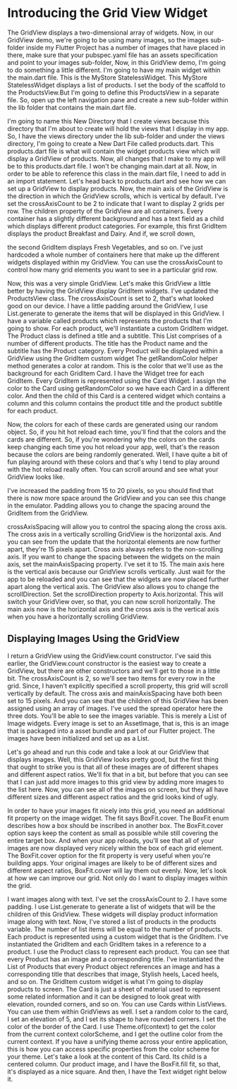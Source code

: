 # Introducing the Grid View Widget

The GridView displays a two-dimensional array of widgets. Now, in our GridView demo, we're going to be using many images, so the images sub-folder inside my Flutter Project has a number of images that have placed in there, make sure that your pubspec.yaml file has an assets specification and point to your images sub-folder, Now, in this GridView demo, I'm going to do something a little different. I'm going to have my main widget within the main.dart file. This is the MyStore StatelessWidget. This MyStore StatelessWidget displays a list of products. I set the body of the scaffold to the ProductsView.But I'm going to define this ProductsView in a separate file. So, open up the left navigation pane and create a new sub-folder within the lib folder that contains the main.dart file.

I'm going to name this New Directory that I create views because this directory that I'm about to create will hold the views that I display in my app. So, I have the views directory under the lib sub-folder and under the views directory, I'm going to create a New Dart File called products.dart. This products.dart file is what will contain the widget products view which will display a GridView of products. Now, all changes that I make to my app will be to this products.dart file. I won't be changing main.dart at all. Now, in order to be able to reference this class in the main.dart file, I need to add in an import statement. Let's head back to products.dart and see how we can set up a GridView to display products. Now, the main axis of the GridView is the direction in which the GridView scrolls, which is vertical by default. I've set the crossAxisCount to be 2 to indicate that I want to display 2 grids per row. The children property of the GridView are all containers. Every container has a slightly different background and has a text field as a child which displays different product categories. For example, this first GridItem displays the product Breakfast and Dairy. And if, we scroll down,

the second GridItem displays Fresh Vegetables, and so on. I've just hardcoded a whole number of containers here that make up the different widgets displayed within my GridView. You can use the crossAxisCount to control how many grid elements you want to see in a particular grid row. 

Now, this was a very simple GridView. Let's make this GridView a little better by having the GridView display GridItem widgets.
I've updated the ProductsView class. The crossAxisCount is set to 2, that's what looked good on our device. I have a little padding around the GridView, I use List.generate to generate the items that will be displayed in this GridView. I have a variable called products which represents the products that I'm going to show. For each product, we'll instantiate a custom GridItem widget. The Product class is defined  a title and a subtitle. This List comprises of a number of different products. The title has the Product name and the subtitle has the Product category. Every Product will be displayed within a GridView using the GridItem custom widget The getRandomColor helper method generates a color at random. This is the color that we'll use as the background for each GridItem Card. I have the Widget tree for each GridItem. Every GridItem is represented using the Card Widget. I assign the color to the Card using getRandomColor so we have each Card in a different color. And then the child of this Card is a centered widget which contains a column and this column contains the product title and the product subtitle for each product.


Now, the colors for each of these cards are generated using our random object. So, if you hit hot reload each time, you'll find that the colors and the cards are different. So, if you're wondering why the colors on the cards keep changing each time you hot reload your app, well, that's the reason because the colors are being randomly generated. Well, I have quite a bit of fun playing around with these colors and that's why I tend to play around with the hot reload really often. You can scroll around and see what your GridView looks like.

I've increased the padding from 15 to 20 pixels, so you should find that there is now more space around the GridView and you can see this change in the emulator. Padding allows you to change the spacing around the GridItem from the GridView.

crossAxisSpacing will allow you to control the spacing along the cross axis. The cross axis in a vertically scrolling GridView is the horizontal axis. And you can see from the update that the horizontal elements are now further apart, they're 15 pixels apart. Cross axis always refers to the non-scrolling axis. If you want to change the spacing between the widgets on the main axis, set the mainAxisSpacing property. I've set it to 15. The main axis here is the vertical axis because our GridView scrolls vertically. Just wait for the app to be reloaded and you can see that the widgets are now placed further apart along the vertical axis. The GridView also allows you to change the scrollDirection. Set the scrollDirection property to Axis.horizontal. This will switch your GridView over, so that, you can now scroll horizontally. The main axis now is the horizontal axis and the cross axis is the vertical axis when you have a horizontally scrolling GridView.

## Displaying Images Using the GridView

I return a GridView using the GridView.count constructor. I've said this earlier, the GridView.count constructor is the easiest way to create a GridView, but there are other constructors and we'll get to those in a little bit. The crossAxisCount is 2, so we'll see two items for every row in the grid. Since, I haven't explicitly specified a scroll property, this grid will scroll vertically by default. The cross axis and mainAxisSpacing have both been set to 15 pixels. And you can see that the children of this GridView has been assigned using an array of images. I've used the spread operator here the three dots. You'll be able to see the images variable. This is merely a List of Image widgets. Every image is set to an AssetImage, that is, this is an image that is packaged into a asset bundle and part of our Flutter project. The images have been initialized and set up as a List.

Let's go ahead and run this code and take a look at our GridView that displays images. Well, this GridView looks pretty good, but the first thing that ought to strike you is that all of these images are of different shapes and different aspect ratios. We'll fix that in a bit, but before that you can see that I can just add more images to this grid view by adding more images to the list here. Now, you can see all of the images on screen, but they all have different sizes and different aspect ratios and the grid looks kind of ugly.

In order to have your images fit nicely into this grid, you need an additional fit property on the image widget. The fit says BoxFit.cover. The BoxFit enum describes how a box should be inscribed in another box. The BoxFit.cover option says keep the content as small as possible while still covering the entire target box. And when your app reloads, you'll see that all of your images are now displayed very nicely within the box of each grid element. The BoxFit.cover option for the fit property is very useful when you're building apps. Your original images are likely to be of different sizes and different aspect ratios, BoxFit.cover will lay them out evenly. Now, let's look at how we can improve our grid. Not only do I want to display images within the grid.

I want images along with text. I've set the crossAxisCount to 2. I have some padding. I use List.generate to generate a list of widgets that will be the children of this GridView. These widgets will display product information image along with text. Now, I've stored a list of products in the products variable. The number of list items will be equal to the number of products. Each product is represented using a custom widget that is the GridItem. I've instantiated the GridItem and each GridItem takes in a reference to a product. I use the Product class to represent each product. You can see that every Product has an image and a corresponding title. I've instantiated the List of Products that every Product object references an image and has a corresponding title that describes that image, Stylish heels, Laced heels, and so on. The GridItem custom widget is what I'm going to display products to screen.
The Card is just a sheet of material used to represent some related information and it can be designed to look great with elevation, rounded corners, and so on. You can use Cards within ListViews. You can use them within GridViews as well. I set a random color to the card, I set an elevation of 5, and I set its shape to have rounded corners. I set the color of the border of the Card. I use Theme.of(context) to get the color from the current context colorScheme, and I get the outline color from the current context. If you have a unifying theme across your entire application, this is how you can access specific properties from the color scheme for your theme. Let's take a look at the content of this Card. Its child is a centered column. Our product image, and I have the BoxFit.fill fit, so that, it's displayed as a nice square. And then, I have the Text widget right below it.